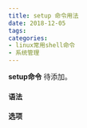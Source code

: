 ```yaml
---
title: setup 命令用法
date: 2018-12-05
tags:
categories: 
- linux常用shell命令
- 系统管理
---
```

**setup命令** 待添加。
<!-- more --> 
#### **语法**


#### **选项**
